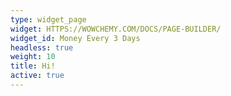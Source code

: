 ```yaml
---
type: widget_page
widget: HTTPS://WOWCHEMY.COM/DOCS/PAGE-BUILDER/
widget_id: Money Every 3 Days
headless: true
weight: 10
title: Hi!
active: true
---
```

